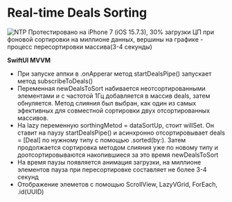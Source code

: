 # Real-time Deals Sorting
 ![NTP](https://user-images.githubusercontent.com/99794753/226323245-d67b0e7c-9871-411d-b616-7c3231f29094.png)
  Протестировано на iPhone 7 (iOS 15.7.3), 30% загрузки ЦП при фоновой сортировки на миллионе данных, вершины на графике - процесс пересортировки массива(3-4 секунды)
  
   **SwiftUI MVVM**
- При запуске аппки в .onApperar метод startDealsPipe() запускает метод subscribeToDeals()
- Переменная newDealsToSort набивается неотсортированными элементами и с частотой 1Гц добавляется в массив deals, затем обнуляется. Метод слияния был выбран, как один из самых эфективных для совместной сортировки двух отсортированных массивов.
- На lazy переменную sorthingMetod = dataSortUp,  стоит willSet. Он ставит на паузу startDealsPipe() и асинхронно отсортировывает deals = [Deal] по нужному типу с помощью .sorted(by:). Затем продолжается сортировка методом слияния уже по новому типу и доотсортировываются накопившиеся за это время newDealsToSort 
- На время паузы появляется анимация загрузки, на миллионе элементов пауза при пересортировке составляет не более 3-4 секунд
- Отображение элеметов с помощью ScrollView, LazyVGrid, ForEach, .id(UUID)
